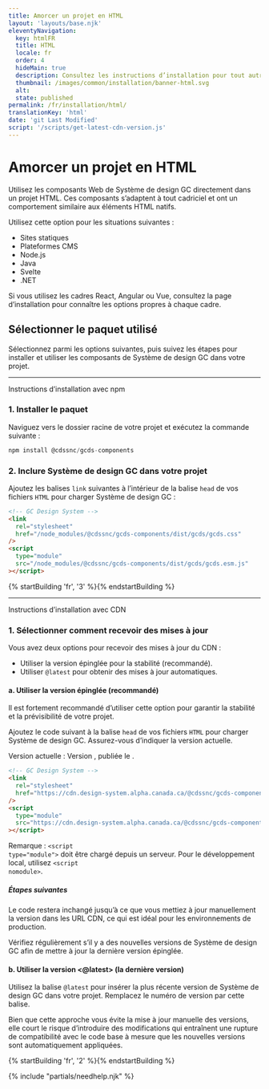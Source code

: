 ```yaml
---
title: Amorcer un projet en HTML
layout: 'layouts/base.njk'
eleventyNavigation:
  key: htmlFR
  title: HTML
  locale: fr
  order: 4
  hideMain: true
  description: Consultez les instructions d’installation pour tout autre type de projet.
  thumbnail: /images/common/installation/banner-html.svg
  alt:
  state: published
permalink: /fr/installation/html/
translationKey: 'html'
date: 'git Last Modified'
script: '/scripts/get-latest-cdn-version.js'
---
```


# Amorcer un projet en HTML

Utilisez les composants Web de Système de design GC directement dans un projet HTML. Ces composants s’adaptent à tout cadriciel et ont un comportement similaire aux éléments HTML natifs.

Utilisez cette option pour les situations suivantes :

<ul class="list-disc mb-300">
  <li>Sites statiques</li>
  <li>Plateformes CMS</li>
  <li>Node.js</li>
  <li>Java</li>
  <li>Svelte</li>
  <li>.NET</li>
</ul>

Si vous utilisez les cadres React, Angular ou Vue, consultez la <gcds-link href="{{ links.installation }}">page d’installation</gcds-link> pour connaître les options propres à chaque cadre.

## Sélectionner le paquet utilisé

Sélectionnez parmi les options suivantes, puis suivez les étapes pour installer et utiliser les composants de Système de design GC dans votre projet.

<gcds-grid class="mb-300" tag="ul" columns="1fr" columns-tablet="1fr 1fr" columns-desktop="1fr 1fr 1fr">
  <gcds-card
    card-title="Avec npm"
    href="#installation-avec-npm"
    description="Sélectionnez cette option si vous utilisez npm (gestionnaire de paquets node)."
    role="listitem"
  /></gcds-card>
  <gcds-card
    card-title="Avec CDN"
    href="#installation-avec-cdn"
    description="Sélectionnez cette option si vous n’utilisez pas npm. Vous installerez les composants à l’aide de liens de réseau de distribution de contenu (CDN)."
    role="listitem"
  ></gcds-card>
</gcds-grid>

<hr class="my-600" />

<gcds-heading id="installation-avec-npm" tag="h2">Instructions d’installation avec npm</gcds-heading>

### 1. Installer le paquet

Naviguez vers le dossier racine de votre projet et exécutez la commande suivante :

```js
npm install @cdssnc/gcds-components
```

### 2. Inclure Système de design GC dans votre projet

Ajoutez les balises `link` suivantes à l’intérieur de la balise `head` de vos fichiers `HTML` pour charger Système de design GC :

```html
<!-- GC Design System -->
<link
  rel="stylesheet"
  href="/node_modules/@cdssnc/gcds-components/dist/gcds/gcds.css"
/>
<script
  type="module"
  src="/node_modules/@cdssnc/gcds-components/dist/gcds/gcds.esm.js"
></script>
```

{% startBuilding 'fr', '3' %}{% endstartBuilding %}

<hr class="my-600" />

<gcds-heading id="installation-avec-cdn" tag="h2">Instructions d’installation avec CDN</gcds-heading>

### 1. Sélectionner comment recevoir des mises à jour

Vous avez deux options pour recevoir des mises à jour du CDN :

<ul class="list-lower-alpha mb-300">
  <li>Utiliser la version épinglée pour la stabilité (recommandé).</li>
  <li>Utiliser <code>@latest</code> pour obtenir des mises à jour automatiques.</li>
</ul>

#### a. Utiliser la version épinglée (recommandé)

Il est fortement recommandé d’utiliser cette option pour garantir la stabilité et la prévisibilité de votre projet.

Ajoutez le code suivant à la balise `head` de vos fichiers `HTML` pour charger Système de design GC. Assurez-vous d’indiquer la version actuelle.

Version actuelle : Version <code><span id='cdn-latest-version'></span></code>, publiée le <time id='cdn-latest-version-date'></time>.

```html
<!-- GC Design System -->
<link
  rel="stylesheet"
  href="https://cdn.design-system.alpha.canada.ca/@cdssnc/gcds-components@||version||/dist/gcds/gcds.css"
/>
<script
  type="module"
  src="https://cdn.design-system.alpha.canada.ca/@cdssnc/gcds-components@||version||/dist/gcds/gcds.esm.js"
></script>
```

<gcds-text size="small">Remarque : <code>&lt;script type="module"&gt;</code> doit être chargé depuis un serveur. Pour le développement local, utilisez <code>&lt;script nomodule&gt;</code>.</gcds-text>

##### Étapes suivantes

Le code restera inchangé jusqu’à ce que vous mettiez à jour manuellement la version dans les URL CDN, ce qui est idéal pour les environnements de production.

Vérifiez régulièrement s’il y a des <gcds-link href="{{ links.releaseNotes }}" external>nouvelles versions de Système de design GC</gcds-link> afin de mettre à jour la dernière version épinglée.

#### b. Utiliser la version <@latest> (la dernière version)

Utilisez la balise `@latest` pour insérer la plus récente version de Système de design GC dans votre projet. Remplacez le numéro de version par cette balise.

Bien que cette approche vous évite la mise à jour manuelle des versions, elle court le risque d’introduire des modifications qui entraînent une rupture de compatibilité avec le code base à mesure que les nouvelles versions sont automatiquement appliquées.

{% startBuilding 'fr', '2' %}{% endstartBuilding %}

{% include "partials/needhelp.njk" %}
